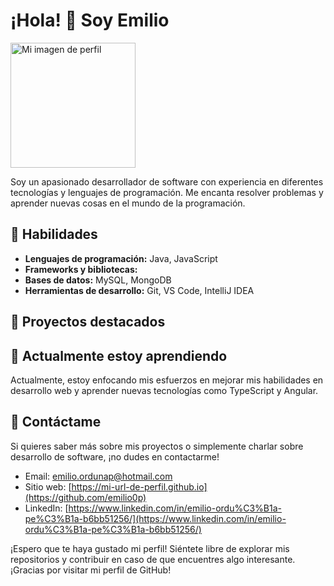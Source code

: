 # ¡Hola! 👋 Soy Emilio

[<img src="https://avatars.githubusercontent.com/u/118686654?v=4" alt="Mi imagen de perfil" width="200px" />](https://mi-url-de-perfil.github.io)

Soy un apasionado desarrollador de software con experiencia en diferentes tecnologías y lenguajes de programación. Me encanta resolver problemas y aprender nuevas cosas en el mundo de la programación.

## 🚀 Habilidades

- **Lenguajes de programación:** Java, JavaScript
- **Frameworks y bibliotecas:** 
- **Bases de datos:** MySQL, MongoDB
- **Herramientas de desarrollo:** Git, VS Code, IntelliJ IDEA

## 🔭 Proyectos destacados


## 🌱 Actualmente estoy aprendiendo

Actualmente, estoy enfocando mis esfuerzos en mejorar mis habilidades en desarrollo web y aprender nuevas tecnologías como TypeScript y Angular.

## 💬 Contáctame

Si quieres saber más sobre mis proyectos o simplemente charlar sobre desarrollo de software, ¡no dudes en contactarme!

- Email: emilio.ordunap@hotmail.com
- Sitio web: [https://mi-url-de-perfil.github.io](https://github.com/emilio0p)
- LinkedIn: [https://www.linkedin.com/in/emilio-ordu%C3%B1a-pe%C3%B1a-b6bb51256/](https://www.linkedin.com/in/emilio-ordu%C3%B1a-pe%C3%B1a-b6bb51256/)

¡Espero que te haya gustado mi perfil! Siéntete libre de explorar mis repositorios y contribuir en caso de que encuentres algo interesante. ¡Gracias por visitar mi perfil de GitHub!
